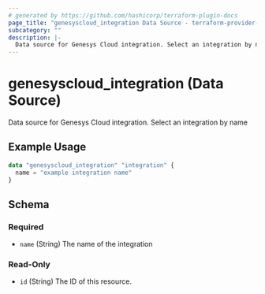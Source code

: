 ```yaml
---
# generated by https://github.com/hashicorp/terraform-plugin-docs
page_title: "genesyscloud_integration Data Source - terraform-provider-genesyscloud-jonesb"
subcategory: ""
description: |-
  Data source for Genesys Cloud integration. Select an integration by name
---
```


# genesyscloud_integration (Data Source)

Data source for Genesys Cloud integration. Select an integration by name

## Example Usage

```terraform
data "genesyscloud_integration" "integration" {
  name = "example integration name"
}
```

<!-- schema generated by tfplugindocs -->
## Schema

### Required

- `name` (String) The name of the integration

### Read-Only

- `id` (String) The ID of this resource.


